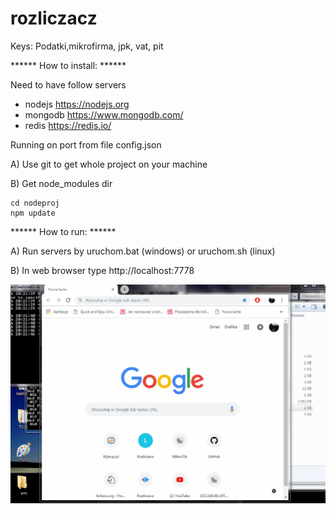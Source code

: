 # rozliczacz

Keys: Podatki,mikrofirma, jpk, vat, pit


****** How to install: ******

Need to have follow servers
- nodejs  https://nodejs.org
- mongodb https://www.mongodb.com/
- redis   https://redis.io/

Running on port from file config.json

A) Use git to get whole project on your machine

B) Get node_modules dir  

    cd nodeproj  
    npm update


******  How to run: ******

A) Run servers by uruchom.bat (windows) or uruchom.sh (linux)

B) In web browser type  http://localhost:7778

![](https://github.com/eggs2017/rozliczacz_official/blob/master/tutorial/tutorial1.gif)
